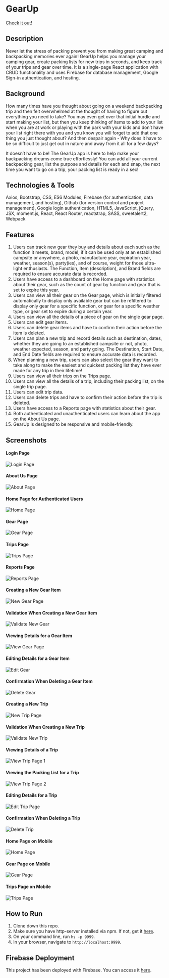 # GearUp
[Check it out!]([https://frontendcapstone-ae7be.web.app/auth])

## Description
Never let the stress of packing prevent you from making great camping and backpacking memories ever again!
GearUp helps you manage your camping gear, create packing lists for new trips in seconds, and keep track of your trips and gear over time. 
It is a single-page React application with CRUD functionality and uses Firebase for database management, Google Sign-in authentication, and hosting. 

## Background
How many times have you thought about going on a weekend backpacking trip and then felt overwhelmed at the thought of having to figure out everything you need to take? You may even get over that initial hurdle and start making your list, but then you keep thinking of items to add to your list when you are at work or playing with the park with your kids and don’t have your list right there with you and you know you will forget to add that one thing you just thought about? And then despair again - Why does it have to be so difficult to just get out in nature and away from it all for a few days?  

It doesn’t have to be! The GearUp app is here to help make your backpacking dreams come true effortlessly! You can add all your current backpacking gear, list the purpose and details for each and snap, the next time you want to go on a trip, your packing list is ready in a sec! 

## Technologies & Tools
Axios, Bootstrap, CSS, ES6 Modules, Firebase (for authentication, data management, and hosting), Github (for version control and project management), Google login authentication, HTML5, JavaScript, jQuery, JSX, moment.js, React, React Router, reactstrap, SASS, sweetalert2, Webpack

## Features
1. Users can track new gear they buy and details about each such as the function it meets, brand, model, if it can be used only at an established campsite or anywhere, a photo, manufacture year, expiration year, weather, season(s), party(ies), and of course, weight for those ultra-light  enthusiasts. The Function, Item (description), and Brand fields are required to ensure accurate data is recorded.
1. Users have access to a dashboard on the Home page with statistics about their gear, such as the count of gear by function and gear that is set to expire this year. 
1. Users can view all their gear on the Gear page, which is initially filtered automatically to display only available gear but can be refiltered to display only gear for a specific function, or  gear  for a specific weather type, or gear set to expire during a certain year.
1. Users can view all the details of a piece of gear on the single gear page. 
1. Users can edit gear items. 
1. Users can delete gear items and have to confirm their action before the item is deleted. 
1. Users can plan a new trip and record details such as destination, dates, whether they are going to an established campsite or not, photo, weather expected, season, and party going. The Destination, Start Date, and End Date fields are required to ensure accurate data is recorded.
1. When planning a new trip, users can also select the gear they want to take along to make the easiest and quickest packing list they have ever made for any trip in their lifetime!
1. Users can view all their trips on the Trips page.
1. Users can view all the details of a trip, including their packing list, on the single trip page. 
1. Users can edit trip data. 
1. Users can delete trips and have to confirm their action before the trip is deleted. 
1. Users have access to a Reports page with statistics about their gear.
1. Both authenticated and unauthenticated users can learn about the app on the About Us page. 
1. GearUp is designed to be responsive and mobile-friendly. 

## Screenshots
#### Login Page
![Login Page](./frontend-capstone-screenshots/login.png)
#### About Us Page
![About Page](./frontend-capstone-screenshots/about.png)
#### Home Page for Authenticated Users
![Home Page](./frontend-capstone-screenshots/home.png)
#### Gear Page
![Gear Page](./frontend-capstone-screenshots/gear.png)
#### Trips Page
![Trips Page](./frontend-capstone-screenshots/trips.png)
#### Reports Page
![Reports Page](./frontend-capstone-screenshots/reports.png)
#### Creating a New Gear Item
![New Gear Page](./frontend-capstone-screenshots/gear_create.png)
#### Validation When Creating a New Gear Item
![Validate New Gear](./frontend-capstone-screenshots/gear_create_validation.png)
#### Viewing Details for a Gear Item
![View Gear Page](./frontend-capstone-screenshots/gear_view_single.png)
#### Editing Details for a Gear Item
![Edit Gear](./frontend-capstone-screenshots/gear_edit.png)
#### Confirmation When Deleting a Gear Item
![Delete Gear](./frontend-capstone-screenshots/gear_delete_confirmation.png)
#### Creating a New Trip
![New Trip Page](./frontend-capstone-screenshots/trip_create.png)
#### Validation When Creating a New Trip
![Validate New Trip](./frontend-capstone-screenshots/trip_create_validation.png)
#### Viewing Details of a Trip
![View Trip Page 1](./frontend-capstone-screenshots/trip_view_single1.png)
#### Viewing the Packing List for a Trip
![View Trip Page 2](./frontend-capstone-screenshots/trip_view_single2.png)
#### Editing Details for a Trip
![Edit Trip Page](./frontend-capstone-screenshots/trip_edit.png)
#### Confirmation When Deleting a Trip
![Delete Trip](./frontend-capstone-screenshots/trip_delete_confirmation.png)
#### Home Page on Mobile
![Home Page](./frontend-capstone-screenshots/home_mobile.png)
#### Gear Page on Mobile
![Gear Page](./frontend-capstone-screenshots/gear_mobile.png)
#### Trips Page on Mobile
![Trips Page](./frontend-capstone-screenshots/trips_mobile.png)

## How to Run
1. Clone down this repo.
1. Make sure you have http-server installed via npm. If not, get it [here](https://www.npmjs.com/package/http-server).
1. On your command line, run `hs -p 9999`.
1. In your browser, navigate to `http://localhost:9999`.

## Firebase Deployment
This project has been deployed with Firebase. 
You can access it [here]([https://frontendcapstone-ae7be.web.app/auth]). 



